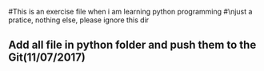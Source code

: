 #This is an exercise file when i am learning python programming
#\njust a pratice, nothing else, please ignore this dir
## Add all file in python folder and push them to the Git(11/07/2017)
